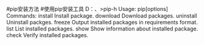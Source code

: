 #pip安装方法
#使用pip安装工具
D：、>pip-h
Usage:
   pip<command>[options]
Commands:
   install           Install package.
   download          Download packages.
   uninstall         Uninstall packges.
   freeze            Output installed packages in requirements format.
   list              List installed packages.
   show              Show information about installed package.
   check             Verify installed packages.
